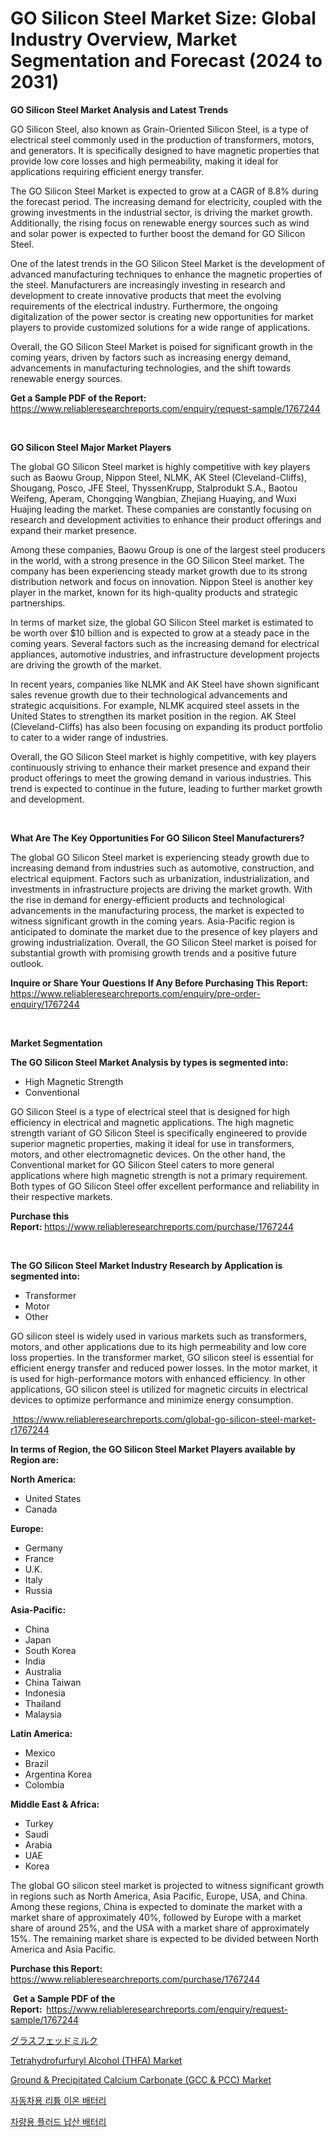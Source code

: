 <p><h1>GO Silicon Steel Market Size: Global Industry Overview, Market Segmentation and Forecast (2024 to 2031)</h1></p><p><strong>GO Silicon Steel Market Analysis and Latest Trends</strong></p>
<p><p>GO Silicon Steel, also known as Grain-Oriented Silicon Steel, is a type of electrical steel commonly used in the production of transformers, motors, and generators. It is specifically designed to have magnetic properties that provide low core losses and high permeability, making it ideal for applications requiring efficient energy transfer.</p><p>The GO Silicon Steel Market is expected to grow at a CAGR of 8.8% during the forecast period. The increasing demand for electricity, coupled with the growing investments in the industrial sector, is driving the market growth. Additionally, the rising focus on renewable energy sources such as wind and solar power is expected to further boost the demand for GO Silicon Steel.</p><p>One of the latest trends in the GO Silicon Steel Market is the development of advanced manufacturing techniques to enhance the magnetic properties of the steel. Manufacturers are increasingly investing in research and development to create innovative products that meet the evolving requirements of the electrical industry. Furthermore, the ongoing digitalization of the power sector is creating new opportunities for market players to provide customized solutions for a wide range of applications.</p><p>Overall, the GO Silicon Steel Market is poised for significant growth in the coming years, driven by factors such as increasing energy demand, advancements in manufacturing technologies, and the shift towards renewable energy sources.</p></p>
<p><strong>Get a Sample PDF of the Report:&nbsp;</strong> <a href="https://www.reliableresearchreports.com/enquiry/request-sample/1767244">https://www.reliableresearchreports.com/enquiry/request-sample/1767244</a></p>
<p>&nbsp;</p>
<p><strong>GO Silicon Steel Major Market Players</strong></p>
<p><p>The global GO Silicon Steel market is highly competitive with key players such as Baowu Group, Nippon Steel, NLMK, AK Steel (Cleveland-Cliffs), Shougang, Posco, JFE Steel, ThyssenKrupp, Stalprodukt S.A., Baotou Weifeng, Aperam, Chongqing Wangbian, Zhejiang Huaying, and Wuxi Huajing leading the market. These companies are constantly focusing on research and development activities to enhance their product offerings and expand their market presence.</p><p>Among these companies, Baowu Group is one of the largest steel producers in the world, with a strong presence in the GO Silicon Steel market. The company has been experiencing steady market growth due to its strong distribution network and focus on innovation. Nippon Steel is another key player in the market, known for its high-quality products and strategic partnerships.</p><p>In terms of market size, the global GO Silicon Steel market is estimated to be worth over $10 billion and is expected to grow at a steady pace in the coming years. Several factors such as the increasing demand for electrical appliances, automotive industries, and infrastructure development projects are driving the growth of the market.</p><p>In recent years, companies like NLMK and AK Steel have shown significant sales revenue growth due to their technological advancements and strategic acquisitions. For example, NLMK acquired steel assets in the United States to strengthen its market position in the region. AK Steel (Cleveland-Cliffs) has also been focusing on expanding its product portfolio to cater to a wider range of industries.</p><p>Overall, the GO Silicon Steel market is highly competitive, with key players continuously striving to enhance their market presence and expand their product offerings to meet the growing demand in various industries. This trend is expected to continue in the future, leading to further market growth and development.</p></p>
<p>&nbsp;</p>
<p><strong>What Are The Key Opportunities For GO Silicon Steel Manufacturers?</strong></p>
<p><p>The global GO Silicon Steel market is experiencing steady growth due to increasing demand from industries such as automotive, construction, and electrical equipment. Factors such as urbanization, industrialization, and investments in infrastructure projects are driving the market growth. With the rise in demand for energy-efficient products and technological advancements in the manufacturing process, the market is expected to witness significant growth in the coming years. Asia-Pacific region is anticipated to dominate the market due to the presence of key players and growing industrialization. Overall, the GO Silicon Steel market is poised for substantial growth with promising growth trends and a positive future outlook.</p></p>
<p><strong>Inquire or Share Your Questions If Any Before Purchasing This Report:</strong> <a href="https://www.reliableresearchreports.com/enquiry/pre-order-enquiry/1767244">https://www.reliableresearchreports.com/enquiry/pre-order-enquiry/1767244</a></p>
<p>&nbsp;</p>
<p><strong>Market Segmentation</strong></p>
<p><strong>The GO Silicon Steel Market Analysis by types is segmented into:</strong></p>
<p><ul><li>High Magnetic Strength</li><li>Conventional</li></ul></p>
<p><p>GO Silicon Steel is a type of electrical steel that is designed for high efficiency in electrical and magnetic applications. The high magnetic strength variant of GO Silicon Steel is specifically engineered to provide superior magnetic properties, making it ideal for use in transformers, motors, and other electromagnetic devices. On the other hand, the Conventional market for GO Silicon Steel caters to more general applications where high magnetic strength is not a primary requirement. Both types of GO Silicon Steel offer excellent performance and reliability in their respective markets.</p></p>
<p><strong>Purchase this Report:&nbsp;</strong><a href="https://www.reliableresearchreports.com/purchase/1767244">https://www.reliableresearchreports.com/purchase/1767244</a></p>
<p>&nbsp;</p>
<p><strong>The GO Silicon Steel Market Industry Research by Application is segmented into:</strong></p>
<p><ul><li>Transformer</li><li>Motor</li><li>Other</li></ul></p>
<p><p>GO silicon steel is widely used in various markets such as transformers, motors, and other applications due to its high permeability and low core loss properties. In the transformer market, GO silicon steel is essential for efficient energy transfer and reduced power losses. In the motor market, it is used for high-performance motors with enhanced efficiency. In other applications, GO silicon steel is utilized for magnetic circuits in electrical devices to optimize performance and minimize energy consumption.</p></p>
<p><a href="https://www.reliableresearchreports.com/global-go-silicon-steel-market-r1767244">&nbsp;https://www.reliableresearchreports.com/global-go-silicon-steel-market-r1767244</a></p>
<p><strong>In terms of Region, the GO Silicon Steel Market Players available by Region are:</strong></p>
<p>
    <p> <strong> North America: </strong>
        <ul>
            <li>United States</li>
            <li>Canada</li>
        </ul>
        </p> 
    <p> <strong> Europe: </strong>
        <ul>
            <li>Germany</li>
            <li>France</li>
            <li>U.K.</li>
            <li>Italy</li>
            <li>Russia</li>
        </ul>
        </p> 
    <p> <strong> Asia-Pacific: </strong>
        <ul>
            <li>China</li>
            <li>Japan</li>
            <li>South Korea</li>
            <li>India</li>
            <li>Australia</li>
            <li>China Taiwan</li>
            <li>Indonesia</li>
            <li>Thailand</li>
            <li>Malaysia</li>
        </ul>
        </p> 
    <p> <strong> Latin America: </strong>
        <ul>
            <li>Mexico</li>
            <li>Brazil</li>
            <li>Argentina Korea</li>
            <li>Colombia</li>
        </ul>
        </p> 
    <p> <strong> Middle East & Africa: </strong>
        <ul>
            <li>Turkey</li>
            <li>Saudi</li>
            <li>Arabia</li>
            <li>UAE</li>
            <li>Korea</li>
        </ul>
    </p>
    </p>
<p><p>The global GO silicon steel market is projected to witness significant growth in regions such as North America, Asia Pacific, Europe, USA, and China. Among these regions, China is expected to dominate the market with a market share of approximately 40%, followed by Europe with a market share of around 25%, and the USA with a market share of approximately 15%. The remaining market share is expected to be divided between North America and Asia Pacific.</p></p>
<p><strong>Purchase this Report: </strong><a href="https://www.reliableresearchreports.com/purchase/1767244">https://www.reliableresearchreports.com/purchase/1767244</a></p>
<p>&nbsp;<strong>Get a Sample PDF of the Report:&nbsp;&nbsp;</strong><a href="https://www.reliableresearchreports.com/enquiry/request-sample/1767244">https://www.reliableresearchreports.com/enquiry/request-sample/1767244</a></p>
<p><strong></strong></p>
<p><p><a href="https://github.com/LizaHeller2023/Market-Research-Report-List-1/blob/main/7294793137429.md">グラスフェッドミルク</a></p><p><a href="https://github.com/nandosuryapratama/Market-Research-Report-List-1/blob/main/tetrahydrofurfuryl-alcohol-thfa-market.md">Tetrahydrofurfuryl Alcohol (THFA) Market</a></p><p><a href="https://github.com/Chiragrp22/Market-Research-Report-List-5/blob/main/ground-precipitated-calcium-carbonate-gcc-pcc-market.md">Ground & Precipitated Calcium Carbonate (GCC & PCC) Market</a></p><p><a href="https://github.com/vanessagrant665567/Market-Research-Report-List-1/blob/main/6871703142955.md">자동차용 리튬 이온 배터리</a></p><p><a href="https://github.com/raap8632/Market-Research-Report-List-1/blob/main/4492734142954.md">차량용 플러드 납산 배터리</a></p></p>
